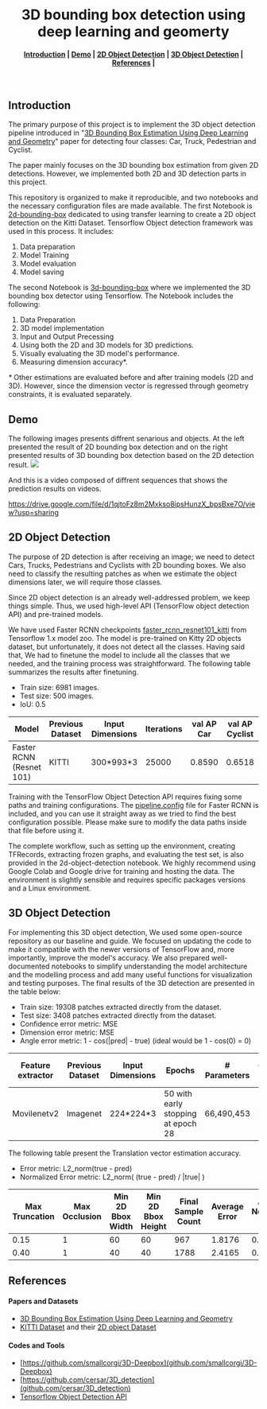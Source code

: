 <h1 align="center">
  <br>
  3D bounding box detection using deep learning and geomerty
</h1>
<div align="center">
  <h4>
    <a href="#introduction">Introduction</a> |
    <a href="#demo">Demo</a> |
    <a href="#2d-Object-Detection">2D Object Detection</a> |
    <a href="#3d-object-detection">3D Object Detection</a> |
    <a href="#references">References</a> |
  </h4>
</div>
<br>

## Introduction
The primary purpose of this project is to implement the 3D object detection pipeline introduced in "[3D Bounding Box Estimation Using Deep Learning and Geometry](https://arxiv.org/abs/1612.00496v1)" paper for detecting four classes: Car, Truck, Pedestrian and Cyclist.

The paper mainly focuses on the 3D bounding box estimation from given 2D detections. However, we implemented both 2D and 3D detection parts in this project.

This repository is organized to make it reproducible, and two notebooks and the necessary configuration files are made available.
The first Notebook is [2d-bounding-box](./2d-bounding-box.ipynb) dedicated to using transfer learning to create a 2D object detection on the Kitti Dataset. Tensorflow Object detection framework was used in this process. It includes: 
1. Data preparation
2. Model Training
3. Model evaluation
4. Model saving

The second Notebook is [3d-bounding-box](./3d-bounding-box.ipynb) where we implemented the 3D bounding box detector using Tensorflow.
The Notebook includes the following:
1. Data Preparation
2. 3D model implementation
3. Input and Output Precessing
4. Using both the 2D and 3D models for 3D predictions.
5. Visually evaluating the 3D model's performance.
6. Measuring dimension accuracy*.

*\** Other estimations are evaluated before and after training models (2D and 3D). However, since the dimension vector is regressed through geometry constraints, it is evaluated separately. 

## Demo
The following images presents diffrent senarious and objects. At the left presented the result of 2D bounding box detection and on the right presented results of 3D bounding box detection based on the 2D detection result.
![](test_images/Untitled-2.png)

And this is a video composed of diffrent sequences that shows the prediction results on videos.

https://drive.google.com/file/d/1qjtoFz8m2Mxkso8ipsHunzX_bpsBxe7O/view?usp=sharing

## 2D Object Detection
The purpose of 2D detection is after receiving an image; we need to detect Cars, Trucks, Pedestrians and Cyclists with 2D bounding boxes. We also need to classify the resulting patches as when we estimate the object dimensions later, we will require those classes.

Since 2D object detection is an already well-addressed problem, we keep things simple. Thus, we used high-level API (TensorFlow object detection API) and pre-trained models.

We have used Faster RCNN checkpoints [faster_rcnn_resnet101_kitti](https://github.com/tensorflow/models/blob/master/research/object_detection/g3doc/tf1_detection_zoo.md) from Tensorflow 1.x model zoo. The model is pre-trained on Kitty 2D objects dataset, but unfortunately, it does not detect all the classes. Having said that, We had to finetune the model to include all the classes that we needed, and the training process was straightforward.
The following table summarizes the results after finetuning.
+ Train size: 6981 images.
+ Test size: 500 images.
+ IoU: 0.5

| Model | Previous Dataset | Input Dimensions | Iterations | val AP Car | val AP Cyclist | val AP Pedestrian | val AP Truck| mAP |
| ----- | ----- | ----- | ----- | ----- | ----- | ----- | ----- | ----- |
| Faster RCNN (Resnet 101) | KITTI | 300\*993\*3 | 25000| 0.8590 | 0.6518 | 0.6079 | 0.7699 |0.722|

Training with the TensorFlow Object Detection API requires fixing some paths and training configurations. The [pipeline.config](./2d_model/pipeline.config) file for Faster RCNN is included, and you can use it straight away as we tried to find the best configuration possible. Please make sure to modify the data paths inside that file before using it.

The complete workflow, such as setting up the environment, creating TFRecords, extracting frozen graphs, and evaluating the test set, is also provided in the 2d-object-detection notebook. We highly recommend using Google Colab and Google drive for training and hosting the data. The environment is slightly sensible and requires specific packages versions and a Linux environment.

## 3D Object Detection

For implementing this 3D object detection, We used some open-source repository as our baseline and guide. We focused on updating the code to make it compatible with the newer versions of TensorFlow and, more importantly, improve the model's accuracy. We also prepared well-documented notebooks to simplify understanding the model architecture and the modelling process and add many useful functions for visualization and testing purposes.
The final results of the 3D detection are presented in the table below:
+ Train size: 19308 patches extracted directly from the dataset.
+ Test size: 3408 patches extracted directly from the dataset.
+ Confidence error metric: MSE
+ Dimension error metric: MSE
+ Angle error metric: 1 - cos(|pred| - true) (ideal would be 1 - cos(0) = 0)
  
| Feature extractor | Previous Dataset | Input Dimensions | Epochs | # Parameters | Confidence Error| Angle error | Dimension Error | val Confidence Error | val Angle Error | val Dimension Error
| ----- | ----- | ----- | ----- | ----- | ----- | ----- | ----- |----- | ----- | ----- |
| Movilenetv2 | Imagenet | 224\*224\*3 | 50 with early stopping at epoch 28| 66,490,453 | 8.7705e-04 | 0.2608 | 0.0391 |0.0135 |0.2672 |0.0531|


The following table present the Translation vector estimation accuracy.

+ Error metric: L2_norm(true - pred)
+ Normalized Error metric: L2_norm( (true - pred) / |true| )

| Max Truncation | Max Occlusion | Min 2D Bbox Width | Min 2D Bbox Height | Final Sample Count | Average Error | Average Normalized Error * |
| ----- | ----- | ----- | ----- | ----- | ----- | ----- |
| 0.15 | 1 | 60 | 60 | 967 | 1.8176 | 0.1151 |
| 0.40 | 1 | 40 | 40 | 1788 | 2.4165 | 0.1168 |

## References
#### Papers and Datasets
- [3D Bounding Box Estimation Using Deep Learning and Geometry](https://arxiv.org/abs/1612.00496)
- [KITTI Dataset](http://www.cvlibs.net/datasets/kitti/raw_data.php) and their [2D object Dataset](http://www.cvlibs.net/datasets/kitti/eval_object.php?obj_benchmark=2d)
#### Codes and Tools
- [https://github.com/smallcorgi/3D-Deepbox](github.com/smallcorgi/3D-Deepbox)
- [https://github.com/cersar/3D_detection](github.com/cersar/3D_detection)
- [Tensorflow Object Detection API](github.com/tensorflow/models)
